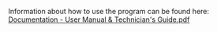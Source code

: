 Information about how to use the program can be found here: [Documentation - User Manual & Technician's Guide.pdf](https://github.com/user-attachments/files/22665660/Documentation.-.User.Manual.Technician.s.Guide.pdf)
